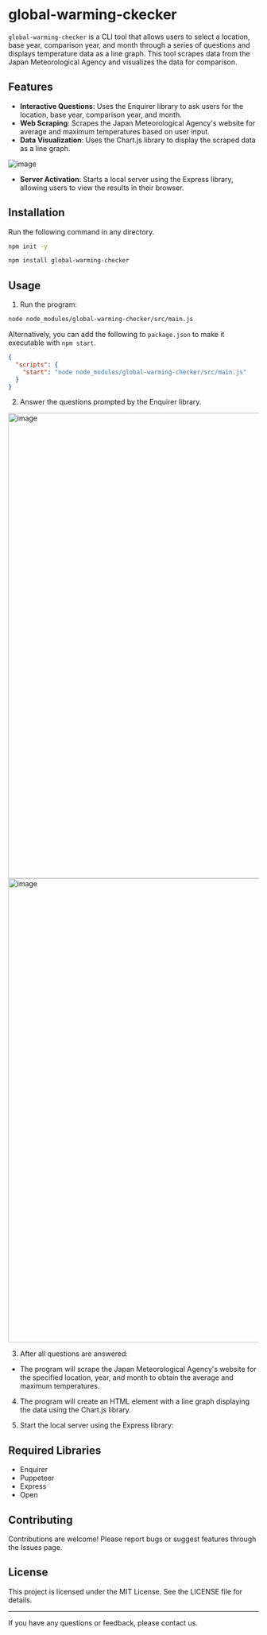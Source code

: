 # global-warming-ckecker

`global-warming-checker` is a CLI tool that allows users to select a location, base year, comparison year, and month through a series of questions and displays temperature data as a line graph. This tool scrapes data from the Japan Meteorological Agency and visualizes the data for comparison.

## Features

- **Interactive Questions**: Uses the Enquirer library to ask users for the location, base year, comparison year, and month.
- **Web Scraping**: Scrapes the Japan Meteorological Agency's website for average and maximum temperatures based on user input.
- **Data Visualization**: Uses the Chart.js library to display the scraped data as a line graph.

![image](https://github.com/kitarou888/js-practices/assets/85793702/350d1ef4-5200-4a42-9027-340f6a58b59b)

- **Server Activation**: Starts a local server using the Express library, allowing users to view the results in their browser.

## Installation

Run the following command in any directory.

```bash
npm init -y
```

```bash
npm install global-warming-checker
```

## Usage

1. Run the program:

```bash
node node_modules/global-warming-checker/src/main.js
```

Alternatively, you can add the following to `package.json` to make it executable with `npm start`.

```json
{
  "scripts": {
    "start": "node node_modules/global-warming-checker/src/main.js"
  }
}
```

2. Answer the questions prompted by the Enquirer library.

<img width="937" alt="image" src="https://github.com/kitarou888/js-practices/assets/85793702/43d063ce-5fe5-4915-9663-23d3d337fe0d">

<img width="934" alt="image" src="https://github.com/kitarou888/js-practices/assets/85793702/c907bfc1-f774-4b5e-abbc-b72e75dba574">

3. After all questions are answered:

- The program will scrape the Japan Meteorological Agency's website for the specified location, year, and month to obtain the average and maximum temperatures.

4. The program will create an HTML element with a line graph displaying the data using the Chart.js library.

5. Start the local server using the Express library:

## Required Libraries

- Enquirer
- Puppeteer
- Express
- Open

## Contributing

Contributions are welcome! Please report bugs or suggest features through the Issues page.

## License

This project is licensed under the MIT License. See the LICENSE file for details.

---

If you have any questions or feedback, please contact us.
